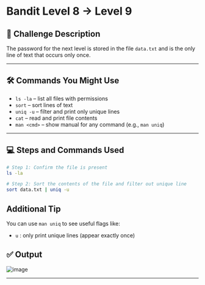 # Bandit Level 8 → Level 9

## **🧩** Challenge Description

The password for the next level is stored in the file `data.txt` and is the only line of text that occurs only once.

---

## **🛠** Commands You Might Use

- `ls -la` – list all files with permissions
- `sort` – sort lines of text
- `uniq -u` – filter and print only unique lines
- `cat` – read and print file contents
- `man <cmd>` – show manual for any command (e.g., `man uniq`)

---

## **💻** Steps and Commands Used

```bash
# Step 1: Confirm the file is present
ls -la

# Step 2: Sort the contents of the file and filter out unique line
sort data.txt | uniq -u

```

## Additional Tip

You can use `man uniq` to see useful flags like:

- `u` : only print unique lines (appear exactly once)

## ✅ Output

![image](https://github.com/user-attachments/assets/9d487d03-af03-40d1-b720-ce6f46549ace)

---
